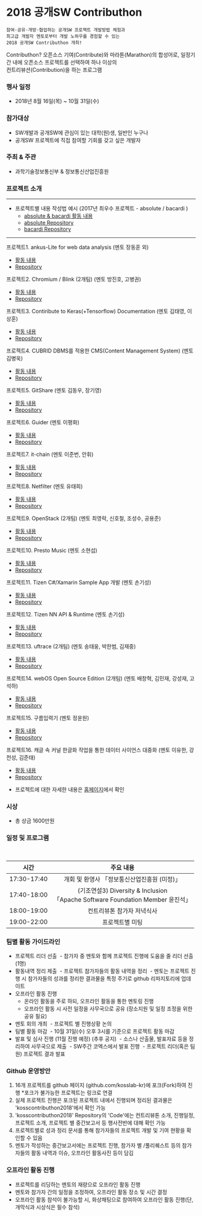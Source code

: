 # 2018 공개SW Contributhon

	참여·공유·개방·협업하는 공개SW 프로젝트 개발방법 체험과 
	최고급 개발자 멘토로부터 개발 노하우를 경험할 수 있는
	2018 공개SW Contributhon 개최!

Contributhon?
오픈소스 기여(Contribute)와 마라톤(Marathon)의 합성어로, 일정기간 내에 오픈소스 프로젝트를 선택하여
하나 이상의 <br>컨트리뷰션(Contribution)을 하는 프로그램 

### 행사 일정
* 2018년 8월 16일(목) ~ 10월 31일(수)

### 참가대상
* SW개발과 공개SW에 관심이 있는 대학(원)생, 일반인 누구나
* 공개SW 프로젝트에 직접 참여할 기회를 갖고 싶은 개발자

### 주최 & 주관
* 과학기술정보통신부 & 정보통신산업진흥원

### 프로젝트 소개

----------------------------------------------------------------------------------------------------
* 프로젝트별 내용 작성법 예시 (2017년 최우수 프로젝트 - absolute / bacardi )
  - [absolute & bacardi 활동 내용](https://github.com/kosslab-kr/kosscontributhon2017/blob/master/activities/absolute.md)
  - [absolute Repository](https://github.com/lunchclass/absolute)
  - [bacardi Repository](https://github.com/lunchclass/bacardi)
----------------------------------------------------------------------------------------------------

프로젝트1. ankus-Lite for web data analysis (멘토 장동훈 외)
  - [활동 내용](https://....................................................)
  - [Repository](https://....................................................)

프로젝트2. Chromium / Blink (2개팀) (멘토 방진호, 고병권)
  - [활동 내용](https://....................................................)
  - [Repository](https://....................................................)

프로젝트3. Contiribute to Keras(+Tensorflow) Documentation (멘토 김태영, 이상훈)
  - [활동 내용](https://....................................................)
  - [Repository](https://....................................................)

프로젝트4. CUBRID DBMS를 적용한 CMS(Content Management System) (멘토 김병욱)
  - [활동 내용](https://....................................................)
  - [Repository](https://....................................................)

프로젝트5. GitShare (멘토 김동우, 장기영)
  - [활동 내용](https://....................................................)
  - [Repository](https://....................................................)

프로젝트6. Guider (멘토 이평화)
  - [활동 내용](https://....................................................)
  - [Repository](https://....................................................)

프로젝트7. it-chain (멘토 이준번, 안휘)
  - [활동 내용](https://....................................................)
  - [Repository](https://....................................................)

프로젝트8. Netfilter (멘토 유태희)
  - [활동 내용](https://....................................................)
  - [Repository](https://....................................................)

프로젝트9. OpenStack (2개팀) (멘토 최영락, 신호철, 조성수, 공용준)
  - [활동 내용](https://....................................................)
  - [Repository](https://....................................................)

프로젝트10. Presto Music (멘토 소현섭)
  - [활동 내용](https://....................................................)
  - [Repository](https://....................................................)

프로젝트11. Tizen C#/Xamarin Sample App 개발 (멘토 손기성)
  - [활동 내용](https://....................................................)
  - [Repository](https://....................................................)

프로젝트12. Tizen NN API & Runtime (멘토 손기성)
  - [활동 내용](https://....................................................)
  - [Repository](https://....................................................)
  
프로젝트13. uftrace (2개팀) (멘토 송태웅, 박한범, 김재중)
  - [활동 내용](https://....................................................)
  - [Repository](https://....................................................)
  
프로젝트14. webOS Open Source Edition (2개팀) (멘토 배창혁, 김민재, 강성재, 고석하)
  - [활동 내용](https://....................................................)
  - [Repository](https://....................................................)

프로젝트15. 구름입력기 (멘토 정윤원)
  - [활동 내용](https://....................................................)
  - [Repository](https://github.com/gureum/gureum/)
  
프로젝트16. 캐글 속 커널 한글화 작업을 통한 데이터 사이언스 대중화 (멘토 이유한, 강천성, 김준태)
  - [활동 내용](https://....................................................)
  - [Repository](https://....................................................)

* 프로젝트에 대한 자세한 내용은 [홈페이지](https://contributhon.kr/project)에서 확인


### 시상

* 총 상금 1600만원

### 일정 및 프로그램


<table>
    <thead>
        <tr>
            <th align="center">시간</th>
            <th align="center">주요 내용</th>
        </tr>
    </thead>
    <tbody>
    <tr>
      <td align="center">17:30-17:40</td>
      <td align="center">개회 및 환영사  「정보통신산업진흥원 (미정)」</td>
    </tr>
    <tr>
      <td align="center">17:40-18:00</td>
      <td align="center">(기조연설3) Diversity & Inclusion <br> 「Apache Software Foundation Member 윤진석」 </td>
    </tr>
    <tr>
      <td align="center">18:00-19:00</td>
      <td align="center">컨트리뷰톤 참가자 저녁식사</td>
    </tr>
    <tr>
      <td align="center">19:00-22:00</td>
      <td align="center">프로젝트별 미팅</td>
    </tr>
</table>

### 팀별 활동 가이드라인
* 프로젝트 리더 선출
  - 참가자 중 멘토와 함께 프로젝트 진행에 도움을 줄 리더 선출(1명)
* 활동내역 정리 제출
  - 프로젝트 참가자들의 활동 내역을 정리
  - 멘토는 프로젝트 진행 시 참가자들의 성과를 정리한 결과물을 특정 주기로 github 리파지토리에 업데이트
* 오프라인 활동 진행
  - 온라인 활동을 주로 하되, 오프라인 활동을 통한 멘토링 진행
  - 오프라인 활동 시 사전 일정을 사무국으로 공유 (장소지원 및 일정 조정을 위한 공유 필요)
* 멘토 회의 개최
  - 프로젝트 별 진행상황 논의
* 팀별 활동 마감
  - 10월 31일(수) 오후 3시를 기준으로 프로젝트 활동 마감
* 발표 및 심사 진행 (11월 진행 예정) (추후 공지)
  - 소스나 산출물, 발표자료 등을 정리하여 사무국으로 제출
  - SW주간 코엑스에서 발표 진행
  - 프로젝트 리더(혹은 팀원) 프로젝트 결과 발표

### Github 운영방안
1. 16개 프로젝트를 github 페이지 (github.com/kosslab-kr)에 포크(Fork)하여 진행
  *포크가 불가능한 프로젝트는 링크로 연결
2. 실제 프로젝트 진행은 포크된 프로젝트 내에서 진행되며 정리된 결과물은 'kosscontributhon2018'에서 확인 가능
3. 'kosscontributhon2018' Repository의 'Code'에는 컨트리뷰톤 소개, 진행일정, 프로젝트 소개, 프로젝트 별 중간보고서 등 행사전반에 대해 확인 가능
4. 프로젝트별로 성과 정리 문서를 통해 참가자들의 프로젝트 개발 및 기여 현황을 확인할 수 있음
5. 멘토가 작성하는 중간보고서에는 프로젝트 진행, 참가자 별 /풀리퀘스트 등의 참가자들의 활동 내역과 이슈, 오프라인 활동사진 등이 담김

### 오프라인 활동 진행
* 프로젝트를 리딩하는 멘토의 재량으로 오프라인 활동 진행
* 멘토와 참가자 간의 일정을 조정하여, 오프라인 활동 장소 및 시간 결정
* 오프라인 활동 참석이 불가능할 시, 화상채팅으로 참여하여 오프라인 활동 진행(단, 개막식과 시상식은 필수 참석)
